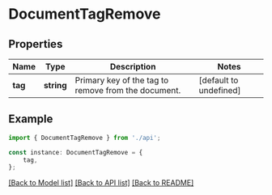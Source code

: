 # DocumentTagRemove


## Properties

Name | Type | Description | Notes
------------ | ------------- | ------------- | -------------
**tag** | **string** | Primary key of the tag to remove from the document. | [default to undefined]

## Example

```typescript
import { DocumentTagRemove } from './api';

const instance: DocumentTagRemove = {
    tag,
};
```

[[Back to Model list]](../README.md#documentation-for-models) [[Back to API list]](../README.md#documentation-for-api-endpoints) [[Back to README]](../README.md)
